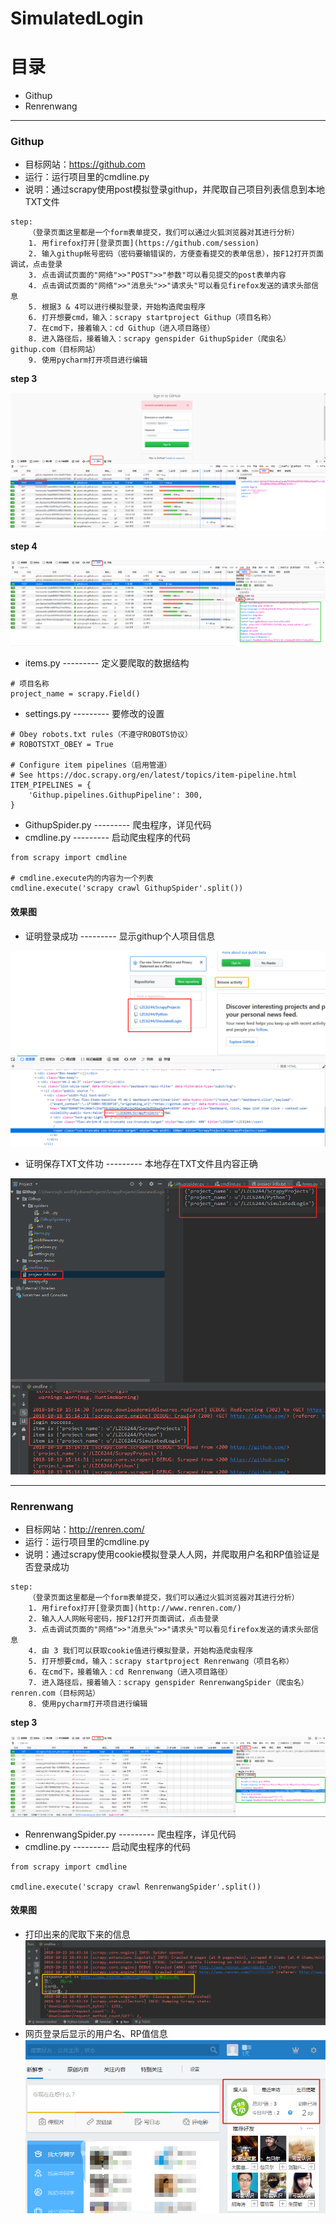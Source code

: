 # SimulatedLogin

# 目录
-  Githup
- Renrenwang
---

### Githup
- 目标网站：https://github.com
- 运行：运行项目里的cmdline.py
- 说明：通过scrapy使用post模拟登录githup，并爬取自己项目列表信息到本地TXT文件
```
step:
    （登录页面这里都是一个form表单提交，我们可以通过火狐浏览器对其进行分析）
    1. 用firefox打开[登录页面](https://github.com/session)
    2. 输入githup帐号密码（密码要输错误的，方便查看提交的表单信息），按F12打开页面调试，点击登录
    3. 点击调试页面的"网络">>"POST">>"参数"可以看见提交的post表单内容
    4. 点击调试页面的"网络">>"消息头">>"请求头"可以看见firefox发送的请求头部信息
    5. 根据3 & 4可以进行模拟登录，开始构造爬虫程序
    6. 打开想要cmd，输入：scrapy startproject Githup（项目名称）
    7. 在cmd下，接着输入：cd Githup（进入项目路径）
    8. 进入路径后，接着输入：scrapy genspider GithupSpider（爬虫名） githup.com（目标网站）
    9. 使用pycharm打开项目进行编辑
```
**step 3**  

![step3](https://raw.githubusercontent.com/LZC6244/SimulatedLogin/master/Githup/images_demo/1.png)

**step 4**  

![step4](https://raw.githubusercontent.com/LZC6244/SimulatedLogin/master/Githup/images_demo/2.png)
- items.py  --------- 定义要爬取的数据结构
```
# 项目名称
project_name = scrapy.Field()
```
- settings.py  --------- 要修改的设置
```
# Obey robots.txt rules（不遵守ROBOTS协议）
# ROBOTSTXT_OBEY = True

# Configure item pipelines（启用管道）
# See https://doc.scrapy.org/en/latest/topics/item-pipeline.html
ITEM_PIPELINES = {
    'Githup.pipelines.GithupPipeline': 300,
}
```
- GithupSpider.py  --------- 爬虫程序，详见代码
- cmdline.py  --------- 启动爬虫程序的代码
```
from scrapy import cmdline

# cmdline.execute内的内容为一个列表
cmdline.execute('scrapy crawl GithupSpider'.split())
```
#### 效果图  

- 证明登录成功 --------- 显示githup个人项目信息
    
![效果图](https://raw.githubusercontent.com/LZC6244/SimulatedLogin/master/Githup/images_demo/3.png)  

- 证明保存TXT文件功 --------- 本地存在TXT文件且内容正确  
    
![效果图](https://raw.githubusercontent.com/LZC6244/SimulatedLogin/master/Githup/images_demo/4.png)

---

### Renrenwang

- 目标网站：http://renren.com/
- 运行：运行项目里的cmdline.py
- 说明：通过scrapy使用cookie模拟登录人人网，并爬取用户名和RP值验证是否登录成功
```
step:
    （登录页面这里都是一个form表单提交，我们可以通过火狐浏览器对其进行分析）
    1. 用firefox打开[登录页面](http://www.renren.com/)
    2. 输入人人网帐号密码，按F12打开页面调试，点击登录
    3. 点击调试页面的"网络">>"消息头">>"请求头"可以看见firefox发送的请求头部信息
    4. 由 3 我们可以获取cookie值进行模拟登录，开始构造爬虫程序
    5. 打开想要cmd，输入：scrapy startproject Renrenwang（项目名称）
    6. 在cmd下，接着输入：cd Renrenwang（进入项目路径）
    7. 进入路径后，接着输入：scrapy genspider RenrenwangSpider（爬虫名） renren.com（目标网站）
    8. 使用pycharm打开项目进行编辑
```

**step 3**  

![step3](https://raw.githubusercontent.com/LZC6244/SimulatedLogin/master/Renrenwang/images_demo/3.png)  

- RenrenwangSpider.py  --------- 爬虫程序，详见代码
- cmdline.py  --------- 启动爬虫程序的代码
```
from scrapy import cmdline

cmdline.execute('scrapy crawl RenrenwangSpider'.split())
```

#### 效果图
- 打印出来的爬取下来的信息
![效果图](https://raw.githubusercontent.com/LZC6244/SimulatedLogin/master/Renrenwang/images_demo/1.png)  
- 网页登录后显示的用户名、RP值信息
![效果图](https://raw.githubusercontent.com/LZC6244/SimulatedLogin/master/Renrenwang/images_demo/2.png)

